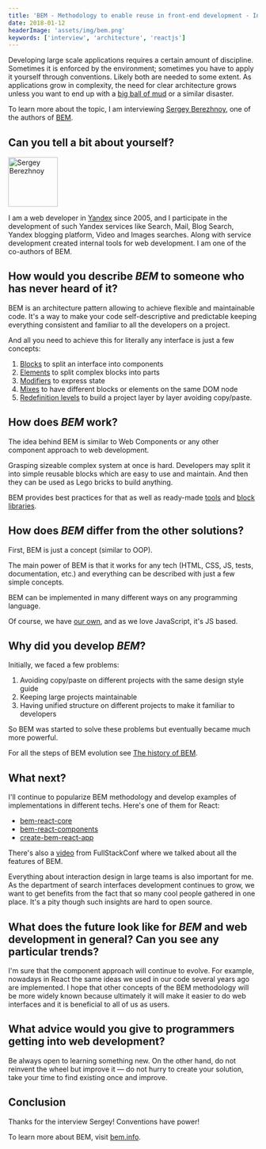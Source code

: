 ```yaml
---
title: 'BEM - Methodology to enable reuse in front-end development - Interview with Sergey Berezhnoy'
date: 2018-01-12
headerImage: 'assets/img/bem.png'
keywords: ['interview', 'architecture', 'reactjs']
---
```


Developing large scale applications requires a certain amount of discipline. Sometimes it is enforced by the environment; sometimes you have to apply it yourself through conventions. Likely both are needed to some extent. As applications grow in complexity, the need for clear architecture grows unless you want to end up with a [big ball of mud](http://www.laputan.org/mud/) or a similar disaster.

To learn more about the topic, I am interviewing [Sergey Berezhnoy](https://twitter.com/veged), one of the authors of [BEM](https://en.bem.info/).

## Can you tell a bit about yourself?

<p>
<span class="author">
  <img src="https://www.gravatar.com/avatar/69aab18f21bd89606bf19a11c4989bb4?s=200" alt="Sergey Berezhnoy" class="author" width="100" height="100" />
</span>

I am a web developer in [Yandex](https://yandex.com/company/) since 2005, and I participate in the development of such Yandex services like Search, Mail, Blog Search, Yandex blogging platform, Video and Images searches. Along with service development created internal tools for web development. I am one of the co-authors of BEM.
</p>

## How would you describe *BEM* to someone who has never heard of it?

BEM is an architecture pattern allowing to achieve flexible and maintainable code. It's a way to make your code self-descriptive and predictable keeping everything consistent and familiar to all the developers on a project.

And all you need to achieve this for literally any interface is just a few concepts:

1. [Blocks](https://en.bem.info/methodology/key-concepts/#block) to split an interface into components
2. [Elements](https://en.bem.info/methodology/key-concepts/#element) to split complex blocks into parts
3. [Modifiers](https://en.bem.info/methodology/key-concepts/#modifier) to express state
4. [Mixes](https://en.bem.info/methodology/key-concepts/#mix) to have different blocks or elements on the same DOM node
5. [Redefinition levels](https://en.bem.info/methodology/redefinition-levels/) to build a project layer by layer avoiding copy/paste.

## How does *BEM* work?

The idea behind BEM is similar to Web Components or any other component approach to web development.

Grasping sizeable complex system at once is hard. Developers may split it into simple reusable blocks which are easy to use and maintain. And then they can be used as Lego bricks to build anything.

BEM provides best practices for that as well as ready-made [tools](https://en.bem.info/toolbox/) and [block libraries](https://en.bem.info/platform/libs/bem-components/6.0.0/).

## How does *BEM* differ from the other solutions?

First, BEM is just a concept (similar to OOP).

The main power of BEM is that it works for any tech (HTML, CSS, JS, tests, documentation, etc.) and everything can be described with just a few simple concepts.

BEM can be implemented in many different ways on any programming language.

Of course, we have [our own](https://en.bem.info/platform/), and as we love JavaScript, it's JS based.

## Why did you develop *BEM*?

Initially, we faced a few problems:

1. Avoiding copy/paste on different projects with the same design style guide
2. Keeping large projects maintainable
3. Having unified structure on different projects to make it familiar to developers

So BEM was started to solve these problems but eventually became much more powerful.

For all the steps of BEM evolution see [The history of BEM](https://en.bem.info/methodology/history/).

## What next?

I'll continue to popularize BEM methodology and develop examples of implementations in different techs.
Here's one of them for React:

* [bem-react-core](https://github.com/bem/bem-react-core)
* [bem-react-components](https://github.com/bem/bem-react-components)
* [create-bem-react-app](https://github.com/bem/create-bem-react-app)

There's also a [video](https://skillsmatter.com/skillscasts/10327-bem-the-unknown) from FullStackConf where we talked about all the features of BEM.

Everything about interaction design in large teams is also important for me. As the department of search interfaces development continues to grow, we want to get benefits from the fact that so many cool people gathered in one place. It's a pity though such insights are hard to open source.

## What does the future look like for *BEM* and web development in general? Can you see any particular trends?

I'm sure that the component approach will continue to evolve. For example, nowadays in React the same ideas we used in our code several years ago are implemented. I hope that other concepts of the BEM methodology will be more widely known because ultimately it will make it easier to do web interfaces and it is beneficial to all of us as users.

## What advice would you give to programmers getting into web development?

Be always open to learning something new. On the other hand, do not reinvent the wheel but improve it — do not hurry to create your solution, take your time to find existing once and improve.

## Conclusion

Thanks for the interview Sergey! Conventions have power!

To learn more about BEM, visit [bem.info](https://en.bem.info/).
